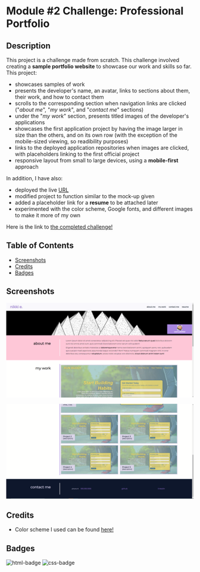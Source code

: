 # Module #2 Challenge: Professional Portfolio

## Description

This project is a challenge made from scratch. This challenge involved creating a **sample portfolio website** to showcase our work and skills so far. This project:

* showcases samples of work
* presents the developer's name, an avatar, links to sections about them, their work, and how to contact them
* scrolls to the corresponding section when navigation links are clicked ("*about me*", "*my work*", and "*contact me*" sections)
* under the "*my work*" section, presents titled images of the developer's applications
* showcases the first application project by having the image larger in size than the others, and on its own row (with the exception of the mobile-sized viewing, so readibility purposes)
* links to the deployed application repositories when images are clicked, with placeholders linking to the first official project
* responsive layout from small to large devices, using a **mobile-first** approach

In addition, I have also:

* deployed the live [URL](https://desguerra.github.io/professional-portfolio-example/)
* modified project to function similar to the mock-up given
* added a placeholder link for a **resume** to be attached later
* experimented with the color scheme, Google fonts, and different images to make it more of my own

Here is the link to [the completed challenge!](https://desguerra.github.io/professional-portfolio-example/)


## Table of Contents

* [Screenshots](#screenshots)
* [Credits](#credits)
* [Badges](#badges)


## Screenshots

![screenshot 1 of project](assets/images/SS1.PNG)

![screenshot 2 of project](assets/images/SS2.PNG)


## Credits

* Color scheme I used can be found [here!](https://www.happyhues.co/)


## Badges

![html-badge](https://img.shields.io/badge/HTML-54.1%25-blueviolet)
![css-badge](https://img.shields.io/badge/CSS-45.9%25-ff69b4)

